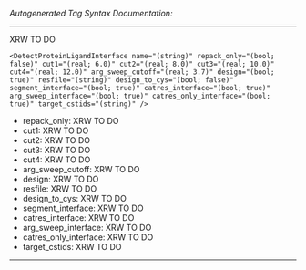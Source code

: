 _Autogenerated Tag Syntax Documentation:_

---
XRW TO DO

```
<DetectProteinLigandInterface name="(string)" repack_only="(bool; false)" cut1="(real; 6.0)" cut2="(real; 8.0)" cut3="(real; 10.0)" cut4="(real; 12.0)" arg_sweep_cutoff="(real; 3.7)" design="(bool; true)" resfile="(string)" design_to_cys="(bool; false)" segment_interface="(bool; true)" catres_interface="(bool; true)" arg_sweep_interface="(bool; true)" catres_only_interface="(bool; true)" target_cstids="(string)" />
```

-   repack_only: XRW TO DO
-   cut1: XRW TO DO
-   cut2: XRW TO DO
-   cut3: XRW TO DO
-   cut4: XRW TO DO
-   arg_sweep_cutoff: XRW TO DO
-   design: XRW TO DO
-   resfile: XRW TO DO
-   design_to_cys: XRW TO DO
-   segment_interface: XRW TO DO
-   catres_interface: XRW TO DO
-   arg_sweep_interface: XRW TO DO
-   catres_only_interface: XRW TO DO
-   target_cstids: XRW TO DO

---
